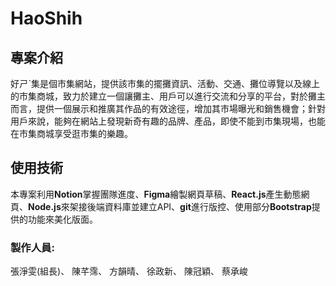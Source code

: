 # HaoShih

## 專案介紹
好ㄕˋ集是個市集網站，提供該市集的擺攤資訊、活動、交通、攤位導覽以及線上的市集商城，致力於建立一個讓攤主、用戶可以進行交流和分享的平台，對於攤主而言，提供一個展示和推廣其作品的有效途徑，增加其市場曝光和銷售機會；針對用戶來說，能夠在網站上發現新奇有趣的品牌、產品，即使不能到市集現場，也能在市集商城享受逛市集的樂趣。

## 使用技術
本專案利用**Notion**掌握團隊進度、**Figma**繪製網頁草稿、**React.js**產生動態網頁、**Node.js**來架接後端資料庫並建立API、**git**進行版控、使用部分**Bootstrap**提供的功能來美化版面。

### 製作人員:
張淨雯(組長)、
陳芊霈、
方韻晴、
徐政新、
陳冠穎、
蔡承峻
